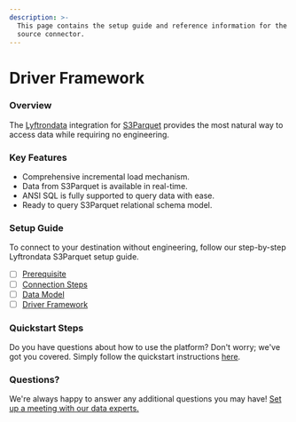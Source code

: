 ```yaml
---
description: >-
  This page contains the setup guide and reference information for the S3Parquet
  source connector.
---
```


# Driver Framework

### Overview

The [Lyftrondata](https://www.lyftrondata.com/) integration for [S3Parquet](https://www.lyftrondata.com/integration/technology-analytics/amazon-s3/) provides the most natural way to access data while requiring no engineering.

### Key Features

* Comprehensive incremental load mechanism.
* Data from S3Parquet is available in real-time.
* ANSI SQL is fully supported to query data with ease.
* Ready to query S3Parquet relational schema model.

### Setup Guide

To connect to your destination without engineering, follow our step-by-step Lyftrondata S3Parquet setup guide.

* [ ] [Prerequisite](../../amazon-s3/prerequisite.md)
* [ ] [Connection Steps](../../amazon-s3/connection-steps.md)
* [ ] [Data Model](../../amazon-s3/data-model/erd.md)
* [ ] [Driver Framework](../../amazon-s3/driver-framework/)

### Quickstart Steps

Do you have questions about how to use the platform? Don't worry; we've got you covered. Simply follow the quickstart instructions [here](../../amazon-s3-3/).

### Questions? <a href="#questions" id="questions"></a>

We're always happy to answer any additional questions you may have! [Set up a meeting with our data experts.](https://www.lyftrondata.com/book-a-meeting/)
